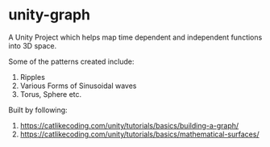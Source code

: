 # unity-graph

A Unity Project which helps map time dependent and independent functions into 3D space.

Some of the patterns created include:

1. Ripples
2. Various Forms of Sinusoidal waves
3. Torus, Sphere etc.

Built by following:

1. https://catlikecoding.com/unity/tutorials/basics/building-a-graph/
2. https://catlikecoding.com/unity/tutorials/basics/mathematical-surfaces/
